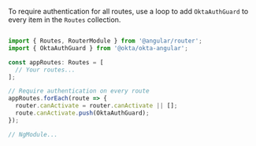 To require authentication for all routes, use a loop to add `OktaAuthGuard` to every item in the `Routes` collection.

```javascript

import { Routes, RouterModule } from '@angular/router';
import { OktaAuthGuard } from '@okta/okta-angular';

const appRoutes: Routes = [
  // Your routes...
];

// Require authentication on every route
appRoutes.forEach(route => {
  router.canActivate = router.canActivate || [];
  route.canActivate.push(OktaAuthGuard);
});

// NgModule...
```